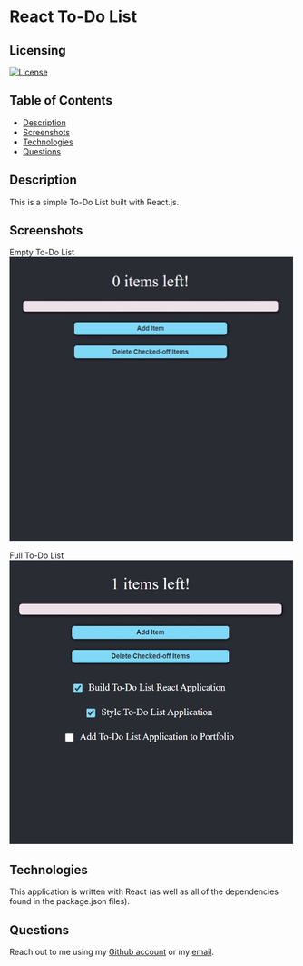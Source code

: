 # React To-Do List

## Licensing
[![License](https://img.shields.io/github/license/ericcrain77/book-search-engine?color=blueviolet)](https://choosealicense.com/licenses/unlicense/#)

## Table of Contents
* [Description](#description)
* [Screenshots](#screenshots)
* [Technologies](#technologies)
* [Questions](#questions)

## Description
This is a simple To-Do List built with React.js. 

## Screenshots
Empty To-Do List
![Empty](./assets/images/Empty.jpg)

Full To-Do List
![Full](./assets/images/full.jpg)

## Technologies
This application is written with React (as well as all of the dependencies found in the package.json files).

## Questions
Reach out to me using my [Github account](https://github.com/Ericcrain77) or my [email](ericcrain77@gmail.com).